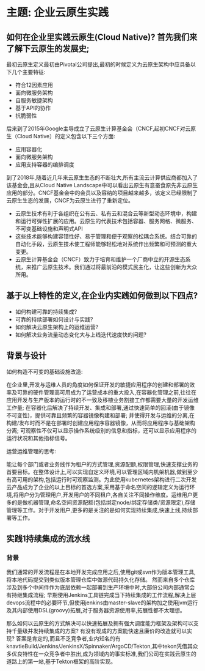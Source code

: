 # 主题: 企业云原生实践

## 如何在企业里实践云原生(Cloud Native)? 首先我们来了解下云原生的发展史; 

最初云原生定义最初由Pivotal公司提出,最初的时候定义为云原生架构中应具备以下几个主要特征:
* 符合12因素应用
* 面向微服务架构
* 自服务敏捷架构
* 基于API的协作
* 抗脆弱性

后来到了2015年Google主导成立了云原生计算基金会（CNCF,起初CNCF对云原生（Cloud Native）的定义包含以下三个方面:
* 应用容器化
* 面向微服务架构
* 应用支持容器的编排调度

到了2018年,随着近几年来云原生生态的不断壮大,所有主流云计算供应商都加入了该基金会,且从Cloud Native Landscape中可以看出云原生有意蚕食原先非云原生应用的部分。CNCF基金会中的会员以及容纳的项目越来越多，该定义已经限制了云原生生态的发展，CNCF为云原生进行了重新定位。

* 云原生技术有利于各组织在公有云、私有云和混合云等新型动态环境中，构建和运行可弹性扩展的应用。云原生的代表技术包括容器、服务网格、微服务、不可变基础设施和声明式API
* 这些技术能够构建容错性好、易于管理和便于观察的松耦合系统。结合可靠的自动化手段，云原生技术使工程师能够轻松地对系统作出频繁和可预测的重大变更。
* 云原生计算基金会（CNCF）致力于培育和维护一个厂商中立的开源生态系统，来推广云原生技术。我们通过将最前沿的模式民主化，让这些创新为大众所用。

## 基于以上特性的定义,在企业内实践如何做到以下四点?
* 如何构建可靠的持续集成?
* 可靠的持续部署如何设计与实践?
* 如何解决云原生架构上的运维运营? 
* 如何解决业务流量动态变化大与上线迭代速度快的问题?

## 背景与设计
如何构造不可变的基础设施改造:

在企业里,开发与运维人员的角度如何保证开发的敏捷应用程序的创建和部署的效率及可靠的硬件管理高可用成为了运营成本的重大投入,在容器化管理之前,往往在应用开发与生产版本的运行时的不一致及移植业务割接工作都需要大量的开发运维工作量; 在容器化后解决了持续开发、集成和部署,通过快速简单的回滚(由于镜像不可变性)，提供可靠且频繁的容器镜像构建和部署; 并使得开发与运维的分离,在构建/发布时而不是在部署时创建应用程序容器镜像，从而将应用程序与基础架构分离; 可观察性不仅可以显示操作系统级别的信息和指标，还可以显示应用程序的运行状况和其他指标信号。

运营运维管理的思考:

能让每个部门或者业务线作为租户的方式管理,资源配额,权限管理,快速支撑业务的首要目标。在整体设计上,可以实现自定义环境,可以管理区域内机架机器,做到至少有高可用的架构,包括运行时可观察监测。为此使用kubernetes架构进行二次开发云产品成为了企业的以上目标的首选方案,采用基于命名空间的逻辑定义为运行环境,将用户分为管理用户,开发用户的不同租户,各自关注不同操作维度。运维用户更多的是做机器管理,命名空间资源配额(包括绑定node/绑定存储类/资源限定),存储管理等工作。对于开发用户,更多的是关注的是如何实现持续集成,快速上线,持续部署等工作。

## 实践1持续集成的流水线

### 背景
我们通常的开发流程是在本地开发完成应用之后,使用git或svn作为版本管理工具,将本地代码提交到类似版本管理仓库中做源代码持久化存储。 然而来自多个仓库涉及到多个中间件作为底层依赖一起部署到生产环境中时,大部份公司内部通常会有持继集成流程; 早期使用Jenkins工具链完成当下持续集成的工作流程,解决上层devops流程中的必要环节,但使用jenkins由master-slave的架构加之使用jvm运行及其内部使用DSL(groovy)拓展,对于服务器资源使用率,拓展性都不太理想。

那么如何以云原生的方式解决可以快速拓展及拥有强大调度能力框架及架构可以支持千量级并发持续集成的方案? 有没有现成的方案能快速且廉价的改造就可以实现? 答案是肯定的,而且不乏竞争者,业内知名的有knavtieBuild/Jenkins/JenkinsX/Spinnaker/ArgoCD/Tekton,其中tekon凭借其众多优良特性在一众竞争者中胜出,成为领域内的事实标准,我们公司在实践云原生的道路上的第一站,基于Tekton框架的高阶实现。

